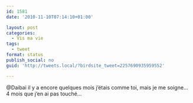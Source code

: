 ```yaml
---
id: 1581
date: '2010-11-10T07:14:10+01:00'

layout: post
categories:
  - Vis ma vie
tags:
  - tweet
format: status
publish_social: no
guid: 'http://tweets.local/?birdsite_tweet=2257690935959552'

---
```


@Daibai il y a encore quelques mois j’étais comme toi, mais je me soigne… 4 mois que j’en ai pas touché…
